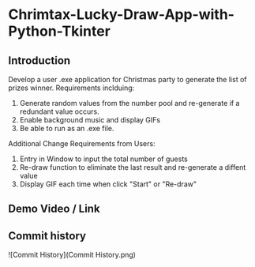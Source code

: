 # Chrimtax-Lucky-Draw-App-with-Python-Tkinter
## Introduction
Develop a user .exe application for Christmas party to generate the list of prizes winner. Requirements inclduing:
1. Generate random values from the number pool and re-generate if a redundant value occurs.
2. Enable background music and display GIFs
3. Be able to run as an .exe file.

Additional Change Requirements from Users:
1. Entry in Window to input the total number of guests
2. Re-draw function to eliminate the last result and re-generate a diffent value
3. Display GIF each time when click "Start" or "Re-draw"

## Demo Video / Link

## Commit history
![Commit History](Commit History.png)
